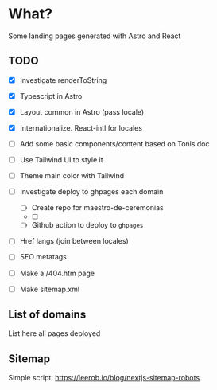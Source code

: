 # What?

Some landing pages generated with Astro and React

## TODO

- [x] Investigate renderToString
- [x] Typescript in Astro
- [x] Layout common in Astro (pass locale)
- [x] Internationalize. React-intl for locales
- [ ] Add some basic components/content based on Tonis doc
- [ ] Use Tailwind UI to style it
- [ ] Theme main color with Tailwind
- [ ] Investigate deploy to ghpages each domain

  - [ ] Create repo for maestro-de-ceremonias
  - [ ]
  - [ ] Github action to deploy to `ghpages`

- [ ] Href langs (join between locales)
- [ ] SEO metatags
- [ ] Make a /404.htm page
- [ ] Make sitemap.xml

## List of domains

List here all pages deployed

## Sitemap

Simple script: https://leerob.io/blog/nextjs-sitemap-robots
